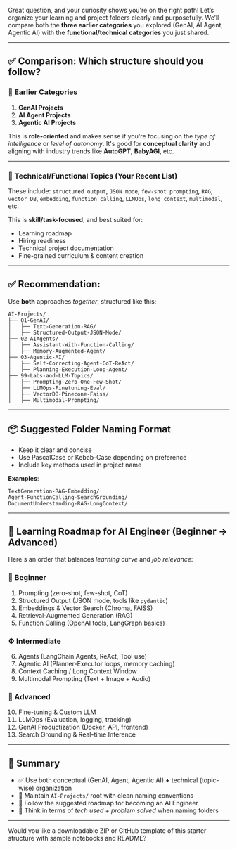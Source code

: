Great question, and your curiosity shows you're on the right path! Let’s organize your learning and project folders clearly and purposefully. We’ll compare both the **three earlier categories** you explored (GenAI, AI Agent, Agentic AI) with the **functional/technical categories** you just shared.

---

## ✅ Comparison: Which structure should you follow?

### 🧠 Earlier Categories

1. **GenAI Projects**
2. **AI Agent Projects**
3. **Agentic AI Projects**

This is **role-oriented** and makes sense if you're focusing on the *type of intelligence* or *level of autonomy*. It's good for **conceptual clarity** and aligning with industry trends like **AutoGPT**, **BabyAGI**, etc.

---

### 🔧 Technical/Functional Topics (Your Recent List)

These include:
`structured output`, `JSON mode`, `few-shot prompting`, `RAG`, `vector DB`, `embedding`, `function calling`, `LLMOps`, `long context`, `multimodal`, etc.

This is **skill/task-focused**, and best suited for:

* Learning roadmap
* Hiring readiness
* Technical project documentation
* Fine-grained curriculum & content creation

---

## ✅ Recommendation:

Use **both** approaches *together*, structured like this:

```
AI-Projects/
├── 01-GenAI/
│   ├── Text-Generation-RAG/
│   ├── Structured-Output-JSON-Mode/
├── 02-AIAgents/
│   ├── Assistant-With-Function-Calling/
│   ├── Memory-Augmented-Agent/
├── 03-Agentic-AI/
│   ├── Self-Correcting-Agent-CoT-ReAct/
│   ├── Planning-Execution-Loop-Agent/
├── 99-Labs-and-LLM-Topics/
│   ├── Prompting-Zero-One-Few-Shot/
│   ├── LLMOps-Finetuning-Eval/
│   ├── VectorDB-Pinecone-Faiss/
│   ├── Multimodal-Prompting/
```

---

## 📦 Suggested Folder Naming Format

* Keep it clear and concise
* Use PascalCase or Kebab-Case depending on preference
* Include key methods used in project name

**Examples**:

```
TextGeneration-RAG-Embedding/
Agent-FunctionCalling-SearchGrounding/
DocumentUnderstanding-RAG-LongContext/
```

---

## 🚀 Learning Roadmap for AI Engineer (Beginner → Advanced)

Here's an order that balances *learning curve* and *job relevance*:

### 🔰 Beginner

1. Prompting (zero-shot, few-shot, CoT)
2. Structured Output (JSON mode, tools like `pydantic`)
3. Embeddings & Vector Search (Chroma, FAISS)
4. Retrieval-Augmented Generation (RAG)
5. Function Calling (OpenAI tools, LangGraph basics)

### ⚙️ Intermediate

6. Agents (LangChain Agents, ReAct, Tool use)
7. Agentic AI (Planner-Executor loops, memory caching)
8. Context Caching / Long Context Window
9. Multimodal Prompting (Text + Image + Audio)

### 🧪 Advanced

10. Fine-tuning & Custom LLM
11. LLMOps (Evaluation, logging, tracking)
12. GenAI Productization (Docker, API, frontend)
13. Search Grounding & Real-time Inference

---

## 🏁 Summary

* ✅ Use both conceptual (GenAI, Agent, Agentic AI) **+** technical (topic-wise) organization
* 📁 Maintain `AI-Projects/` root with clean naming conventions
* 🚀 Follow the suggested roadmap for becoming an AI Engineer
* 🧠 Think in terms of *tech used + problem solved* when naming folders

---

Would you like a downloadable ZIP or GitHub template of this starter structure with sample notebooks and README?
